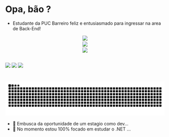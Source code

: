 # Opa, bão ? 
- Estudante da PUC Barreiro feliz e entusiasmado para ingressar na area de Back-End!

 
<div align="center">
   <img  src='https://github-readme-stats.vercel.app/api?username=Davi-OS&theme=dark&show_icons=true&hide_border=true&count_private=true' />
</div>
<div align="center">
   <img width=400 src='https://github-readme-streak-stats.herokuapp.com/?user=Davi-OS&theme=dark&hide_border=true' />
</div>
<div align="center">
   <img  src='https://github-readme-stats.vercel.app/api/top-langs/?username=Davi-OS&theme=dark&show_icons=true&hide_border=true&layout=compact' />
</div>


##

<div>
  <a href = "mailto:davioliveirasanto.work@gmail.com"><img src="https://img.shields.io/badge/-Gmail-%23333?style=for-the-badge&logo=gmail&logoColor=white" target="_blank"></a>
  <a href="https://www.linkedin.com/in/davi-olivera-santos-78b042198/" target="_blank"><img src="https://img.shields.io/badge/-LinkedIn-%230077B5?style=for-the-badge&logo=linkedin&logoColor=white" target="_blank"></a> 
   <a href="https://www.instagram.com/davi._.os/" target="_blank"><img src="https://img.shields.io/badge/-Instagram-%23E4405F?style=for-the-badge&logo=instagram&logoColor=white" target="_blank"></a>

#
  </div>
  
 <picture>
  <source media="(prefers-color-scheme: dark)" srcset="https://raw.githubusercontent.com/Davi-OS/Davi-OS/output/github-contribution-grid-snake-dark.svg">
  <source media="(prefers-color-scheme: dark)" srcset="https://raw.githubusercontent.com/Davi-OS/Davi-OS/output/github-contribution-grid-snake.svg">
  <img alt="github contribution grid snake animation" src="https://raw.githubusercontent.com/Davi-OS/Davi-OS/output/github-contribution-grid-snake.svg">
</picture>
  
- 🔭 Embusca da oportunidade de um estagio como dev...
- 🌱 No momento estou 100% focado em estudar o .NET ...
